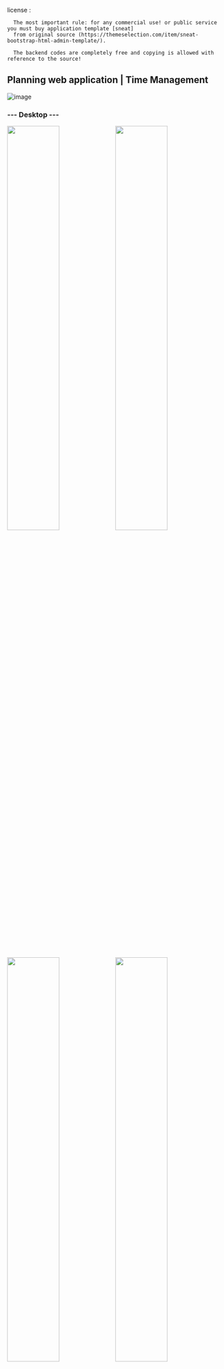 license :

``` 
  The most important rule: for any commercial use! or public service you must buy application template [sneat] 
  from original source (https://themeselection.com/item/sneat-bootstrap-html-admin-template/).
  
  The backend codes are completely free and copying is allowed with reference to the source!
```

## Planning web application | Time Management
![image](https://github.com/alireza01100011/ToDo-flask/assets/95130614/70bfdef9-c95e-463e-9190-de8e6057cf4a)

### --- Desktop ---
<img src="https://github.com/alireza01100011/ToDo-flask/assets/95130614/3638ca0f-b8c6-4395-b882-2db2d9ad4e3e" width="49%"></img>
<img src="https://github.com/alireza01100011/ToDo-flask/assets/95130614/f4357e66-5613-48fd-8ea5-5c6e66e6fc6c" width="49%"></img>

<img src="https://github.com/alireza01100011/ToDo-flask/assets/95130614/cbad97fe-6a99-4816-a211-496cd8965172" width="49%"></img>
<img src="https://github.com/alireza01100011/ToDo-flask/assets/95130614/9226fbce-af75-4e2b-941c-cbdea0beed8d" width="49%"></img>

<img src="https://github.com/alireza01100011/ToDo-flask/assets/95130614/4dac7456-ec12-4424-a62f-fb91d980403e" width="49%"></img>
<img src="https://github.com/alireza01100011/ToDo-flask/assets/95130614/000b2bcd-056b-4699-bd70-00f08822ec88" width="49%"></img>


### --- Mobile ---

<img src="https://github.com/alireza01100011/ToDo-flask/assets/95130614/e4ef4666-2fb7-4dfe-a553-50fc0c1001f8" width="30%"></img>
<img src="https://github.com/alireza01100011/ToDo-flask/assets/95130614/7d66a9bb-cdfe-42fc-9e56-cca215de0947" width="30%"></img>
<img src="https://github.com/alireza01100011/ToDo-flask/assets/95130614/7491d70d-1a46-4eb1-bbfe-def55312797f" width="30%"></img>


<img src="https://github.com/alireza01100011/ToDo-flask/assets/95130614/201fa8f9-d22b-432d-861f-7e0139a584d8" width="30%"></img>
<img src="https://github.com/alireza01100011/ToDo-flask/assets/95130614/f1d4d78e-c561-4bea-9ad9-4b461640a336" width="30%"></img>
<img src="https://github.com/alireza01100011/ToDo-flask/assets/95130614/13ac9e35-1e23-4a30-979c-ff3ee5097dc3" width="30%"></img>



This application is developed with the Flask framework and uses Python 3.10. It uses SQLalchemy ORM to communicate with the database.


## Database model :
![image](https://github.com/alireza01100011/ToDo-flask/assets/95130614/5a6e0207-8717-4b9a-85a4-341943c9a0c9)

  * The data is stored in the database in the form of (groups - tasks - events) pickled

      For example: an event is first converted into this class, in the next step it is converted into a pickle, and finally it is stored in the database.
    
      ![image](https://github.com/alireza01100011/ToDo-flask/assets/95130614/d9494f6f-8037-48b8-bd83-799053088ab5)

  * Note: The classes are stored in a list and then they are pickled
    
      ![image](https://github.com/alireza01100011/ToDo-flask/assets/95130614/4a508244-3e27-4f27-a0bf-afb46ab8e273)

<br><br>
## Run 

### First, fill in the configuration files : 
  * /.env -> For Method.1 <br>
  * /app/.env -> For Method.2 <br>
    
### Method.1 For Develoop And Test :
  > `cd app`<br>
  > `python3 pip install -r requirements.txt`<br>
  > `python3 -m flask db init && python3 -m flask db migrate && python3 -m flask db upgrade`<br>
  > `python3 -m flask db run --debug`<br>
### Method.2 For Product Use :
  * Simple command : <br>
  > `docker-compose up --build -d`

<br><br><br><br>
### Todo :
  - Forget PassWord <br>
  - Leave handling of static files to Engenic <br>
  - Add profile picture for users <br>
  - Building the base class and reducing the code size of the section {app.mod_application.memory_management} <br>
  - Optimization


